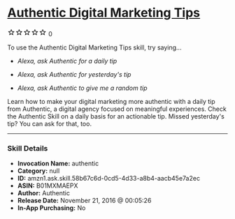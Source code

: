 # [Authentic Digital Marketing Tips](http://alexa.amazon.com/#skills/amzn1.ask.skill.58b67c6d-0cd5-4d33-a8b4-aacb45e7a2ec)
![0 stars](../../images/ic_star_border_black_18dp_1x.png)![0 stars](../../images/ic_star_border_black_18dp_1x.png)![0 stars](../../images/ic_star_border_black_18dp_1x.png)![0 stars](../../images/ic_star_border_black_18dp_1x.png)![0 stars](../../images/ic_star_border_black_18dp_1x.png) 0

To use the Authentic Digital Marketing Tips skill, try saying...

* *Alexa, ask Authentic for a daily tip*

* *Alexa, ask Authentic for yesterday's tip*

* *Alexa, ask Authentic to give me a random tip*

Learn how to make your digital marketing more authentic with a daily tip from Authentic, a digital agency focused on meaningful experiences. Check the Authentic Skill on a daily basis for an actionable tip. Missed yesterday's tip? You can ask for that, too.

***

### Skill Details

* **Invocation Name:** authentic
* **Category:** null
* **ID:** amzn1.ask.skill.58b67c6d-0cd5-4d33-a8b4-aacb45e7a2ec
* **ASIN:** B01MXMAEPX
* **Author:** Authentic
* **Release Date:** November 21, 2016 @ 00:05:26
* **In-App Purchasing:** No
